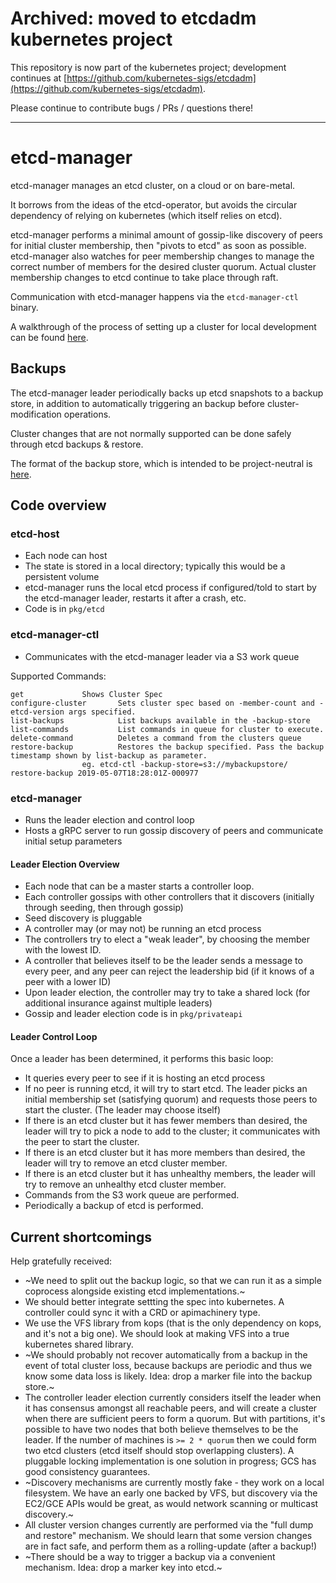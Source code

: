 # Archived: moved to etcdadm kubernetes project

This repository is now part of the kubernetes project; development continues at [https://github.com/kubernetes-sigs/etcdadm](https://github.com/kubernetes-sigs/etcdadm).

Please continue to contribute bugs / PRs / questions there!

---


# etcd-manager

etcd-manager manages an etcd cluster, on a cloud or on bare-metal.

It borrows from the ideas of the etcd-operator, but avoids the circular dependency of relying on kubernetes (which itself relies on etcd).

etcd-manager performs a minimal amount of gossip-like discovery of peers for initial cluster membership, then "pivots to etcd" as soon as possible.
etcd-manager also watches for peer membership changes to manage the correct number of members for the desired cluster quorum.
Actual cluster membership changes to etcd continue to take place through raft.

Communication with etcd-manager happens via the `etcd-manager-ctl` binary.

A walkthrough of the process of setting up a cluster for local development can be found [here](docs/walkthrough.md).

## Backups
The etcd-manager leader periodically backs up etcd snapshots to a backup store, in addition to automatically triggering an backup before cluster-modification operations.

Cluster changes that are not normally supported can be done safely through etcd backups & restore.

The format of the backup store, which is intended to be project-neutral is [here](docs/backupstructure.md).

## Code overview

### etcd-host

* Each node can host
* The state is stored in a local directory; typically this would be a persistent volume
* etcd-manager runs the local etcd process if configured/told to start by the etcd-manager leader, restarts it after a crash, etc.
* Code is in `pkg/etcd`

### etcd-manager-ctl
* Communicates with the etcd-manager leader via a S3 work queue

Supported Commands:
```
get				Shows Cluster Spec
configure-cluster		Sets cluster spec based on -member-count and -etcd-version args specified.
list-backups			List backups available in the -backup-store
list-commands			List commands in queue for cluster to execute.
delete-command			Deletes a command from the clusters queue
restore-backup			Restores the backup specified. Pass the backup timestamp shown by list-backup as parameter.
				eg. etcd-ctl -backup-store=s3://mybackupstore/ restore-backup 2019-05-07T18:28:01Z-000977
```

### etcd-manager
* Runs the leader election and control loop
* Hosts a gRPC server to run gossip discovery of peers and communicate initial setup parameters

#### Leader Election Overview

* Each node that can be a master starts a controller loop.
* Each controller gossips with other controllers that it discovers (initially through seeding, then through gossip)
* Seed discovery is pluggable
* A controller may (or may not) be running an etcd process
* The controllers try to elect a "weak leader", by choosing the member with the lowest ID.
* A controller that believes itself to be the leader sends a message to every peer, and any peer can reject the leadership bid (if it knows of a peer with a lower ID)
* Upon leader election, the controller may try to take a shared lock (for additional insurance against multiple leaders)
* Gossip and leader election code is in `pkg/privateapi`

#### Leader Control Loop

Once a leader has been determined, it performs this basic loop:

* It queries every peer to see if it is hosting an etcd process
* If no peer is running etcd, it will try to start etcd.  The leader picks an initial membership set (satisfying quorum) and requests those peers to start the cluster.  (The leader may choose itself)
* If there is an etcd cluster but it has fewer members than desired, the leader will try to pick a node to add to the cluster; it communicates with the peer to start the cluster.
* If there is an etcd cluster but it has more members than desired, the leader will try to remove an etcd cluster member.
* If there is an etcd cluster but it has unhealthy members, the leader will try to remove an unhealthy etcd cluster member.
* Commands from the S3 work queue are performed.
* Periodically a backup of etcd is performed.

## Current shortcomings

Help gratefully received:

* ~We need to split out the backup logic, so that we can run it as a simple coprocess
  alongside existing etcd implementations.~
* We should better integrate settting the spec into kubernetes.  A controller could sync it
  with a CRD or apimachinery type.
* We use the VFS library from kops (that is the only dependency on kops, and it's not a big one).  We should look at making VFS
  into a true kubernetes shared library.
* ~We should probably not recover automatically from a backup in the event of total cluster loss, because backups are periodic
  and thus we know some data loss is likely.  Idea: drop a marker file into the backup store.~
* The controller leader election currently considers itself the leader when it has consensus amongst all reachable peers,
  and will create a cluster when there are sufficient peers to form a quorum. But with partitions, it's possible to have
  two nodes that both believe themselves to be the leader.  If the number of machines is `>= 2 * quorum` then we could
  form two etcd clusters (etcd itself should stop overlapping clusters).  A pluggable locking implementation is one
  solution in progress; GCS has good consistency guarantees.
* ~Discovery mechanisms are currently mostly fake - they work on a local filesystem.  We have an early one backed by VFS,
  but discovery via the EC2/GCE APIs would be great, as would network scanning or multicast discovery.~
* All cluster version changes currently are performed via the "full dump and restore" mechanism.  We should learn
  that some version changes are in fact safe, and perform them as a rolling-update (after a backup!)
* ~There should be a way to trigger a backup via a convenient mechanism.  Idea: drop a marker key into etcd.~
